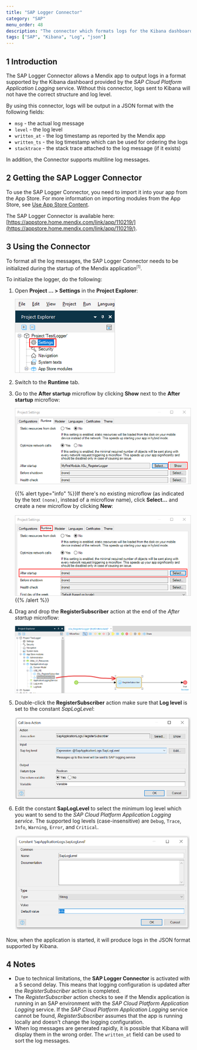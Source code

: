 ```yaml
---
title: "SAP Logger Connector"
category: "SAP"
menu_order: 48
description: "The connector which formats logs for the Kibana dashboard"
tags: ["SAP", "Kibana", "Log", "json"]
---
```


## 1 Introduction

The SAP Logger Connector allows a Mendix app to output logs in a format supported by the Kibana dashboard provided by the _SAP Cloud Platform Application Logging_ service. Without this connector, logs sent to Kibana will not have the correct structure and log level.

By using this connector, logs will be output in a JSON format with the following fields:

* `msg` - the actual log message
* `level` - the log level
* `written_at` - the log timestamp as reported by the Mendix app
* `written_ts` - the log timestamp which can be used for ordering the logs
* `stacktrace` - the stack trace attached to the log message (if it exists)

In addition, the Connector supports multiline log messages.

## 2 Getting the SAP Logger Connector

To use the SAP Logger Connector, you need to import it into your app from the App Store. For more information on importing modules from the App Store, see [Use App Store Content](/developerportal/app-store/app-store-content).

The SAP Logger Connector is available here: [https://appstore.home.mendix.com/link/app/110219/](https://appstore.home.mendix.com/link/app/110219/).

## 3 Using the Connector

To format all the log messages, the SAP Logger Connector needs to be initialized during the startup of the Mendix application<sup><small>[1]</small></sup>.

To initialize the logger, do the following:

1. Open **Project … > Settings** in the **Project Explorer**:

    ![Open project settings](attachments/sap-logger/logger_open_project_settings.png)

2. Switch to the **Runtime** tab.

3. Go to the **After startup** microflow by clicking **Show** next to the **After startup** microflow:

    ![Runtime show After startup microflow](attachments/sap-logger/logger_project_runtime_show_startup.png)

    {{% alert type="info" %}}If there's no existing microflow (as indicated by the text `(none)`, instead of a microflow name), click **Select…** and create a new microflow by clicking **New**:<br/>   
    ![Runtime no After Startup](attachments/sap-logger/logger_project_runtime_nostartup.png){{% /alert %}}

4. Drag and drop the **RegisterSubscriber** action at the end of the *After startup* microflow:

    ![Drag logger subscriber into After startup microflow](attachments/sap-logger/logger_drag_component.png)

5. Double-click the **RegisterSubscriber** action make sure that **Log level** is set to the constant *SapLogLevel*:

    ![log level is set to SapLogLevel](attachments/sap-logger/logger_edit_action.png)
	
6. Edit the constant **SapLogLevel** to select the minimum log level which you want to send to the *SAP Cloud Platform Application Logging service*. The supported log levels (case-insensitive) are `Debug`, `Trace`, `Info`, `Warning`, `Error`, and `Critical`.

    ![SapLogLevel is set to Info](attachments/sap-logger/edit_log_level_constant.png)
 
Now, when the application is started, it will produce logs in the JSON format supported by Kibana.

## 4 Notes

* Due to technical limitations, the **SAP Logger Connector** is activated with a 5 second delay. This means that logging configuration is updated after the *RegisterSubscriber* action is completed.
* The *RegisterSubscriber* action checks to see if the Mendix application is running in an SAP environment with the *SAP Cloud Platform Application Logging* service. If the *SAP Cloud Platform Application Logging* service cannot be found, *RegisterSubscriber* assumes that the app is running locally and doesn't change the logging configuration.
* When log messages are generated rapidly, it is possible that Kibana will display them in the wrong order. The `written_at` field can be used to sort the log messages.
